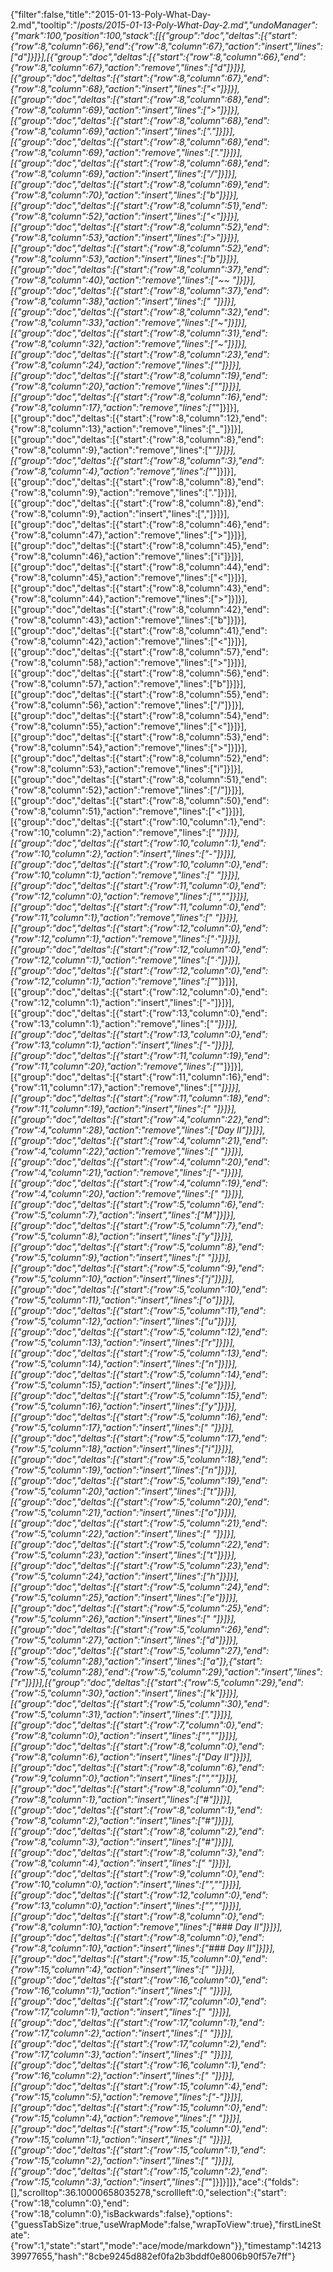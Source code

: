{"filter":false,"title":"2015-01-13-Poly-What-Day-2.md","tooltip":"/_posts/2015-01-13-Poly-What-Day-2.md","undoManager":{"mark":100,"position":100,"stack":[[{"group":"doc","deltas":[{"start":{"row":8,"column":66},"end":{"row":8,"column":67},"action":"insert","lines":["d"]}]}],[{"group":"doc","deltas":[{"start":{"row":8,"column":66},"end":{"row":8,"column":67},"action":"remove","lines":["d"]}]}],[{"group":"doc","deltas":[{"start":{"row":8,"column":67},"end":{"row":8,"column":68},"action":"insert","lines":["<"]}]}],[{"group":"doc","deltas":[{"start":{"row":8,"column":68},"end":{"row":8,"column":69},"action":"insert","lines":[">"]}]}],[{"group":"doc","deltas":[{"start":{"row":8,"column":68},"end":{"row":8,"column":69},"action":"insert","lines":["."]}]}],[{"group":"doc","deltas":[{"start":{"row":8,"column":68},"end":{"row":8,"column":69},"action":"remove","lines":["."]}]}],[{"group":"doc","deltas":[{"start":{"row":8,"column":68},"end":{"row":8,"column":69},"action":"insert","lines":["/"]}]}],[{"group":"doc","deltas":[{"start":{"row":8,"column":69},"end":{"row":8,"column":70},"action":"insert","lines":["b"]}]}],[{"group":"doc","deltas":[{"start":{"row":8,"column":51},"end":{"row":8,"column":52},"action":"insert","lines":["<"]}]}],[{"group":"doc","deltas":[{"start":{"row":8,"column":52},"end":{"row":8,"column":53},"action":"insert","lines":[">"]}]}],[{"group":"doc","deltas":[{"start":{"row":8,"column":52},"end":{"row":8,"column":53},"action":"insert","lines":["b"]}]}],[{"group":"doc","deltas":[{"start":{"row":8,"column":37},"end":{"row":8,"column":40},"action":"remove","lines":["~~ "]}]}],[{"group":"doc","deltas":[{"start":{"row":8,"column":37},"end":{"row":8,"column":38},"action":"insert","lines":[" "]}]}],[{"group":"doc","deltas":[{"start":{"row":8,"column":32},"end":{"row":8,"column":33},"action":"remove","lines":["~"]}]}],[{"group":"doc","deltas":[{"start":{"row":8,"column":31},"end":{"row":8,"column":32},"action":"remove","lines":["~"]}]}],[{"group":"doc","deltas":[{"start":{"row":8,"column":23},"end":{"row":8,"column":24},"action":"remove","lines":["*"]}]}],[{"group":"doc","deltas":[{"start":{"row":8,"column":19},"end":{"row":8,"column":20},"action":"remove","lines":["*"]}]}],[{"group":"doc","deltas":[{"start":{"row":8,"column":16},"end":{"row":8,"column":17},"action":"remove","lines":["_"]}]}],[{"group":"doc","deltas":[{"start":{"row":8,"column":12},"end":{"row":8,"column":13},"action":"remove","lines":["_"]}]}],[{"group":"doc","deltas":[{"start":{"row":8,"column":8},"end":{"row":8,"column":9},"action":"remove","lines":["*"]}]}],[{"group":"doc","deltas":[{"start":{"row":8,"column":3},"end":{"row":8,"column":4},"action":"remove","lines":["*"]}]}],[{"group":"doc","deltas":[{"start":{"row":8,"column":8},"end":{"row":8,"column":9},"action":"remove","lines":["."]}]}],[{"group":"doc","deltas":[{"start":{"row":8,"column":8},"end":{"row":8,"column":9},"action":"insert","lines":[","]}]}],[{"group":"doc","deltas":[{"start":{"row":8,"column":46},"end":{"row":8,"column":47},"action":"remove","lines":[">"]}]}],[{"group":"doc","deltas":[{"start":{"row":8,"column":45},"end":{"row":8,"column":46},"action":"remove","lines":["i"]}]}],[{"group":"doc","deltas":[{"start":{"row":8,"column":44},"end":{"row":8,"column":45},"action":"remove","lines":["<"]}]}],[{"group":"doc","deltas":[{"start":{"row":8,"column":43},"end":{"row":8,"column":44},"action":"remove","lines":[">"]}]}],[{"group":"doc","deltas":[{"start":{"row":8,"column":42},"end":{"row":8,"column":43},"action":"remove","lines":["b"]}]}],[{"group":"doc","deltas":[{"start":{"row":8,"column":41},"end":{"row":8,"column":42},"action":"remove","lines":["<"]}]}],[{"group":"doc","deltas":[{"start":{"row":8,"column":57},"end":{"row":8,"column":58},"action":"remove","lines":[">"]}]}],[{"group":"doc","deltas":[{"start":{"row":8,"column":56},"end":{"row":8,"column":57},"action":"remove","lines":["b"]}]}],[{"group":"doc","deltas":[{"start":{"row":8,"column":55},"end":{"row":8,"column":56},"action":"remove","lines":["/"]}]}],[{"group":"doc","deltas":[{"start":{"row":8,"column":54},"end":{"row":8,"column":55},"action":"remove","lines":["<"]}]}],[{"group":"doc","deltas":[{"start":{"row":8,"column":53},"end":{"row":8,"column":54},"action":"remove","lines":[">"]}]}],[{"group":"doc","deltas":[{"start":{"row":8,"column":52},"end":{"row":8,"column":53},"action":"remove","lines":["i"]}]}],[{"group":"doc","deltas":[{"start":{"row":8,"column":51},"end":{"row":8,"column":52},"action":"remove","lines":["/"]}]}],[{"group":"doc","deltas":[{"start":{"row":8,"column":50},"end":{"row":8,"column":51},"action":"remove","lines":["<"]}]}],[{"group":"doc","deltas":[{"start":{"row":10,"column":1},"end":{"row":10,"column":2},"action":"remove","lines":["*"]}]}],[{"group":"doc","deltas":[{"start":{"row":10,"column":1},"end":{"row":10,"column":2},"action":"insert","lines":["-"]}]}],[{"group":"doc","deltas":[{"start":{"row":10,"column":0},"end":{"row":10,"column":1},"action":"remove","lines":[" "]}]}],[{"group":"doc","deltas":[{"start":{"row":11,"column":0},"end":{"row":12,"column":0},"action":"remove","lines":["",""]}]}],[{"group":"doc","deltas":[{"start":{"row":11,"column":0},"end":{"row":11,"column":1},"action":"remove","lines":[" "]}]}],[{"group":"doc","deltas":[{"start":{"row":12,"column":0},"end":{"row":12,"column":1},"action":"remove","lines":["⋅"]}]}],[{"group":"doc","deltas":[{"start":{"row":12,"column":0},"end":{"row":12,"column":1},"action":"remove","lines":["⋅"]}]}],[{"group":"doc","deltas":[{"start":{"row":12,"column":0},"end":{"row":12,"column":1},"action":"remove","lines":["*"]}]}],[{"group":"doc","deltas":[{"start":{"row":12,"column":0},"end":{"row":12,"column":1},"action":"insert","lines":["-"]}]}],[{"group":"doc","deltas":[{"start":{"row":13,"column":0},"end":{"row":13,"column":1},"action":"remove","lines":["*"]}]}],[{"group":"doc","deltas":[{"start":{"row":13,"column":0},"end":{"row":13,"column":1},"action":"insert","lines":["-"]}]}],[{"group":"doc","deltas":[{"start":{"row":11,"column":19},"end":{"row":11,"column":20},"action":"remove","lines":["*"]}]}],[{"group":"doc","deltas":[{"start":{"row":11,"column":16},"end":{"row":11,"column":17},"action":"remove","lines":["*"]}]}],[{"group":"doc","deltas":[{"start":{"row":11,"column":18},"end":{"row":11,"column":19},"action":"insert","lines":[" "]}]}],[{"group":"doc","deltas":[{"start":{"row":4,"column":22},"end":{"row":4,"column":28},"action":"remove","lines":["Day II"]}]}],[{"group":"doc","deltas":[{"start":{"row":4,"column":21},"end":{"row":4,"column":22},"action":"remove","lines":[" "]}]}],[{"group":"doc","deltas":[{"start":{"row":4,"column":20},"end":{"row":4,"column":21},"action":"remove","lines":["-"]}]}],[{"group":"doc","deltas":[{"start":{"row":4,"column":19},"end":{"row":4,"column":20},"action":"remove","lines":[" "]}]}],[{"group":"doc","deltas":[{"start":{"row":5,"column":6},"end":{"row":5,"column":7},"action":"insert","lines":["M"]}]}],[{"group":"doc","deltas":[{"start":{"row":5,"column":7},"end":{"row":5,"column":8},"action":"insert","lines":["y"]}]}],[{"group":"doc","deltas":[{"start":{"row":5,"column":8},"end":{"row":5,"column":9},"action":"insert","lines":[" "]}]}],[{"group":"doc","deltas":[{"start":{"row":5,"column":9},"end":{"row":5,"column":10},"action":"insert","lines":["j"]}]}],[{"group":"doc","deltas":[{"start":{"row":5,"column":10},"end":{"row":5,"column":11},"action":"insert","lines":["o"]}]}],[{"group":"doc","deltas":[{"start":{"row":5,"column":11},"end":{"row":5,"column":12},"action":"insert","lines":["u"]}]}],[{"group":"doc","deltas":[{"start":{"row":5,"column":12},"end":{"row":5,"column":13},"action":"insert","lines":["r"]}]}],[{"group":"doc","deltas":[{"start":{"row":5,"column":13},"end":{"row":5,"column":14},"action":"insert","lines":["n"]}]}],[{"group":"doc","deltas":[{"start":{"row":5,"column":14},"end":{"row":5,"column":15},"action":"insert","lines":["e"]}]}],[{"group":"doc","deltas":[{"start":{"row":5,"column":15},"end":{"row":5,"column":16},"action":"insert","lines":["y"]}]}],[{"group":"doc","deltas":[{"start":{"row":5,"column":16},"end":{"row":5,"column":17},"action":"insert","lines":[" "]}]}],[{"group":"doc","deltas":[{"start":{"row":5,"column":17},"end":{"row":5,"column":18},"action":"insert","lines":["i"]}]}],[{"group":"doc","deltas":[{"start":{"row":5,"column":18},"end":{"row":5,"column":19},"action":"insert","lines":["n"]}]}],[{"group":"doc","deltas":[{"start":{"row":5,"column":19},"end":{"row":5,"column":20},"action":"insert","lines":["t"]}]}],[{"group":"doc","deltas":[{"start":{"row":5,"column":20},"end":{"row":5,"column":21},"action":"insert","lines":["o"]}]}],[{"group":"doc","deltas":[{"start":{"row":5,"column":21},"end":{"row":5,"column":22},"action":"insert","lines":[" "]}]}],[{"group":"doc","deltas":[{"start":{"row":5,"column":22},"end":{"row":5,"column":23},"action":"insert","lines":["t"]}]}],[{"group":"doc","deltas":[{"start":{"row":5,"column":23},"end":{"row":5,"column":24},"action":"insert","lines":["h"]}]}],[{"group":"doc","deltas":[{"start":{"row":5,"column":24},"end":{"row":5,"column":25},"action":"insert","lines":["e"]}]}],[{"group":"doc","deltas":[{"start":{"row":5,"column":25},"end":{"row":5,"column":26},"action":"insert","lines":[" "]}]}],[{"group":"doc","deltas":[{"start":{"row":5,"column":26},"end":{"row":5,"column":27},"action":"insert","lines":["d"]}]}],[{"group":"doc","deltas":[{"start":{"row":5,"column":27},"end":{"row":5,"column":28},"action":"insert","lines":["a"]},{"start":{"row":5,"column":28},"end":{"row":5,"column":29},"action":"insert","lines":["r"]}]}],[{"group":"doc","deltas":[{"start":{"row":5,"column":29},"end":{"row":5,"column":30},"action":"insert","lines":["k"]}]}],[{"group":"doc","deltas":[{"start":{"row":5,"column":30},"end":{"row":5,"column":31},"action":"insert","lines":["."]}]}],[{"group":"doc","deltas":[{"start":{"row":7,"column":0},"end":{"row":8,"column":0},"action":"insert","lines":["",""]}]}],[{"group":"doc","deltas":[{"start":{"row":8,"column":0},"end":{"row":8,"column":6},"action":"insert","lines":["Day II"]}]}],[{"group":"doc","deltas":[{"start":{"row":8,"column":6},"end":{"row":9,"column":0},"action":"insert","lines":["",""]}]}],[{"group":"doc","deltas":[{"start":{"row":8,"column":0},"end":{"row":8,"column":1},"action":"insert","lines":["#"]}]}],[{"group":"doc","deltas":[{"start":{"row":8,"column":1},"end":{"row":8,"column":2},"action":"insert","lines":["#"]}]}],[{"group":"doc","deltas":[{"start":{"row":8,"column":2},"end":{"row":8,"column":3},"action":"insert","lines":["#"]}]}],[{"group":"doc","deltas":[{"start":{"row":8,"column":3},"end":{"row":8,"column":4},"action":"insert","lines":[" "]}]}],[{"group":"doc","deltas":[{"start":{"row":9,"column":0},"end":{"row":10,"column":0},"action":"insert","lines":["",""]}]}],[{"group":"doc","deltas":[{"start":{"row":12,"column":0},"end":{"row":13,"column":0},"action":"insert","lines":["",""]}]}],[{"group":"doc","deltas":[{"start":{"row":8,"column":0},"end":{"row":8,"column":10},"action":"remove","lines":["### Day II"]}]}],[{"group":"doc","deltas":[{"start":{"row":8,"column":0},"end":{"row":8,"column":10},"action":"insert","lines":["### Day II"]}]}],[{"group":"doc","deltas":[{"start":{"row":15,"column":0},"end":{"row":15,"column":4},"action":"insert","lines":["    "]}]}],[{"group":"doc","deltas":[{"start":{"row":16,"column":0},"end":{"row":16,"column":1},"action":"insert","lines":[" "]}]}],[{"group":"doc","deltas":[{"start":{"row":17,"column":0},"end":{"row":17,"column":1},"action":"insert","lines":[" "]}]}],[{"group":"doc","deltas":[{"start":{"row":17,"column":1},"end":{"row":17,"column":2},"action":"insert","lines":[" "]}]}],[{"group":"doc","deltas":[{"start":{"row":17,"column":2},"end":{"row":17,"column":3},"action":"insert","lines":[" "]}]}],[{"group":"doc","deltas":[{"start":{"row":16,"column":1},"end":{"row":16,"column":2},"action":"insert","lines":[" "]}]}],[{"group":"doc","deltas":[{"start":{"row":15,"column":4},"end":{"row":15,"column":5},"action":"remove","lines":["-"]}]}],[{"group":"doc","deltas":[{"start":{"row":15,"column":0},"end":{"row":15,"column":4},"action":"remove","lines":["    "]}]}],[{"group":"doc","deltas":[{"start":{"row":15,"column":0},"end":{"row":15,"column":1},"action":"insert","lines":[" "]}]}],[{"group":"doc","deltas":[{"start":{"row":15,"column":1},"end":{"row":15,"column":2},"action":"insert","lines":[" "]}]}],[{"group":"doc","deltas":[{"start":{"row":15,"column":2},"end":{"row":15,"column":3},"action":"insert","lines":["*"]}]}]]},"ace":{"folds":[],"scrolltop":36.10000658035278,"scrollleft":0,"selection":{"start":{"row":18,"column":0},"end":{"row":18,"column":0},"isBackwards":false},"options":{"guessTabSize":true,"useWrapMode":false,"wrapToView":true},"firstLineState":{"row":1,"state":"start","mode":"ace/mode/markdown"}},"timestamp":1421339977655,"hash":"8cbe9245d882ef0fa2b3bddf0e8006b90f57e7ff"}